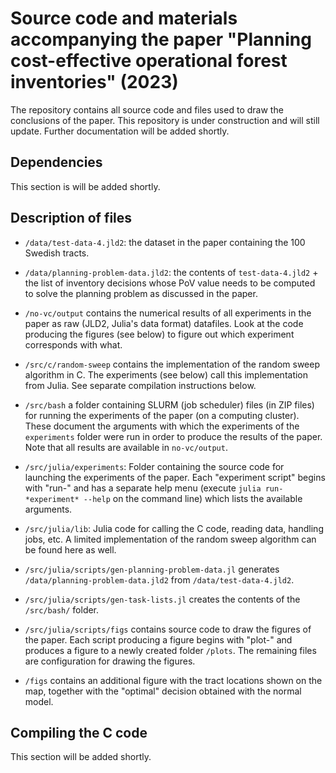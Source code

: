 # Source code and materials accompanying the paper "Planning cost-effective operational forest inventories" (2023)

The repository contains all source code and files used to draw the conclusions of the paper.
This repository is under construction and will still update.
Further documentation will be added shortly.

## Dependencies

This section is will be added shortly.

## Description of files

- `/data/test-data-4.jld2`: the dataset in the paper containing the 100 Swedish tracts.

- `/data/planning-problem-data.jld2`: the contents of `test-data-4.jld2` + the list of inventory decisions whose PoV value needs to be computed to solve the planning problem as discussed in the paper. 

- `/no-vc/output` contains the numerical results of all experiments in the paper as raw (JLD2, Julia's data format) datafiles. Look at the code producing the figures (see below) to figure out which experiment corresponds with what.

- `/src/c/random-sweep` contains the implementation of the random sweep algorithm in C. The experiments (see below) call this implementation from Julia. See separate compilation instructions below. 

- `/src/bash` a folder containing SLURM (job scheduler) files (in ZIP files) for running the experiments of the paper (on a computing cluster). These document the arguments with which the experiments of the `experiments` folder were run in order to produce the results of the paper. Note that all results are available in `no-vc/output`. 

- `/src/julia/experiments`: Folder containing the source code for launching the experiments of the paper. Each "experiment script" begins with "run-" and has a separate help menu (execute `julia run-*experiment* --help` on the command line) which lists the available arguments. 

- `/src/julia/lib`: Julia code for calling the C code, reading data, handling jobs, etc. A limited implementation of the random sweep algorithm can be found here as well.

- `/src/julia/scripts/gen-planning-problem-data.jl` generates `/data/planning-problem-data.jld2` from `/data/test-data-4.jld2`.

- `/src/julia/scripts/gen-task-lists.jl` creates the contents of the `/src/bash/` folder.

- `/src/julia/scripts/figs` contains source code to draw the figures of the paper. Each script producing a figure begins with "plot-" and produces a figure to a newly created folder `/plots`. The remaining files are configuration for drawing the figures.

- `/figs` contains an additional figure with the tract locations shown on the map, together with the "optimal" decision obtained with the normal model.

## Compiling the C code

This section will be added shortly.
